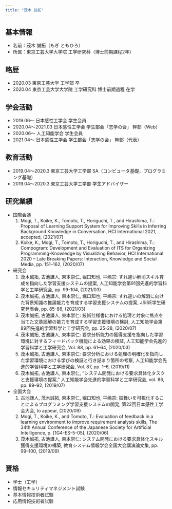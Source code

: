 ```yaml
---
title: "茂木 誠拓"
---
```

## 基本情報
* 名前：茂木 誠拓（もぎ ともひろ）
* 所属：東京工芸大学大学院 工学研究科（博士前期課程2年）

## 略歴
* 2020.03 東京工芸大学 工学部 卒
* 2020.04 東京工芸大学大学院 工学研究科 博士前期過程 在学

## 学会活動
* 2019.06〜 日本感性工学会 学生会員
* 2020.04〜2021.03 日本感性工学会 学生部会「志学の会」 幹部（Web）
* 2020.06〜 人工知能学会 学生会員
* 2021.04〜 日本感性工学会 学生部会「志学の会」 幹部（代表）

## 教育活動
* 2019.04〜2020.3 東京工芸大学工学部 SA（コンピュータ基礎，プログラミング基礎）
* 2019.04〜2020.3 東京工芸大学工学部 学生アドバイザー

## 研究業績
* 国際会議
  1. Mogi, T., Koike, K., Tomoto, T., Horiguchi, T., and Hirashima, T.: Proposal of Learning Support System for Improving Skills in Inferring Background Knowledge in Conversation, HCI International 2021, accepted, (2021/07)
  1. Koike, K., Mogi, T., Tomoto, T., Horiguchi, T., and Hirashima, T.: Compogram: Development and Evaluation of ITS for Organizing Programming-Knowledge by Visualizing Behavior, HCI International 2020 – Late Breaking Papers: Interaction, Knowledge and Social Media, pp. 151–162, (2020/07)
* 研究会
  1. 茂木誠拓, 古池謙人, 東本崇仁, 堀口知也, 平嶋宗: すれ違い解消スキル育成を指向した学習支援システムの提案, 人工知能学会第91回先進的学習科学と工学研究会, pp. 99-104, (2021/03)
  1. 茂木誠拓, 古池謙人, 東本崇仁, 堀口知也, 平嶋宗: すれ違いの解消に向けた背景知識の推論能力を育成する学習支援システムの提案, JSiSE学生研究発表会, pp. 85-86, (2021/03)
  3. 茂木誠拓, 古池謙人, 東本崇仁: 技術仕様書における処理と対象に焦点を当てた文章読解の能力を育成する学習支援環境の検討, 人工知能学会第89回先進的学習科学と工学研究会, pp. 25-28, (2020/07)
  4. 茂木誠拓, 古池謙人, 東本崇仁: 要求分析能力の獲得支援を指向した学習環境に対するフィードバック機能による効果の検証, 人工知能学会先進的学習科学と工学研究会, Vol. 88, pp. 61–64, (2020/03)
  5. 茂木誠拓, 古池謙人, 東本崇仁: 要求分析における処理の明確化を指向した学習環境における学びの検証と行き詰まり箇所の考察, 人工知能学会先進的学習科学と工学研究会, Vol. 87, pp. 1–6, (2019/11)
  6. 茂木誠拓, 古池謙人, 東本崇仁, “システム開発における要求具体化タスクと支援環境の提案,” 人工知能学会先進的学習科学と工学研究会, vol. 86, pp. 89–92, (2019/07)
* 全国大会
  1. 古池謙人, 茂木誠拓, 東本崇仁, 堀口知也, 平嶋宗: 振舞いを可視化することによるプログラミング学習支援システムの開発, 第22回日本感性工学会大会, to appear, (2020/09)
  1. Mogi, T., Koike, K., and Tomoto, T.: Evaluation of feedback in a learning environment to improve requirement analysis skills, The 34th Annual Conference of the Japanese Society for Artificial Intelligence, p. [1G4-ES-5-05], (2020/06)
  1. 茂木誠拓, 古池謙人, 東本崇仁: システム開発における要求具体化スキル獲得支援環境の構築, 教育システム情報学会全国大会講演論文集, pp. 99–100, (2019/09)

## 資格
* 学士（工学）
* 情報セキュリティマネジメント試験
* 基本情報技術者試験
* 応用情報技術者試験
